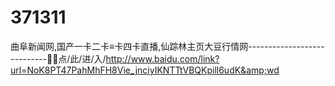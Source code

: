 # 371311
曲阜新闻网,国产一卡二卡≡卡四卡直播,仙踪林主页大豆行情网----------------------------👐👐点/此/进/入/http://www.baidu.com/link?url=NoK8PT47PahMhFH8Vie_jnciyIKNTTtVBQKpill6udK&amp;wd
